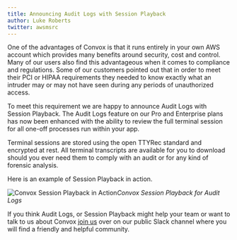 ```yaml
---
title: Announcing Audit Logs with Session Playback
author: Luke Roberts
twitter: awsmsrc
---
```


One of the advantages of Convox is that it runs entirely in your own AWS account which provides many benefits around security, cost and control. Many of our users also find this advantageous when it comes to compliance and regulations. Some of our customers pointed out that in order to meet their PCI or HIPAA requirements they needed to know exactly what an intruder may or may not have seen during any periods of unauthorized access.

<!--more-->

To meet this requirement we are happy to announce Audit Logs with Session Playback. The Audit Logs feature on our Pro and Enterprise plans has now been enhanced with the ability to review the full terminal session for all one-off processes run within your app.

Terminal sessions are stored using the open TTYRec standard and encrypted at rest. All terminal transcripts are available for you to download should you ever need them to comply with an audit or for any kind of forensic analysis. 

Here is an example of Session Playback in action.

![Convox Session Playback in Action](/images/blog/sessionplayback.gif)*Convox Session Playback for Audit Logs*

If you think Audit Logs, or Session Playback might help your team or want to talk to us about Convox [join us](http://invite.convox.com/) over on our public Slack channel where you will find a friendly and helpful community.
